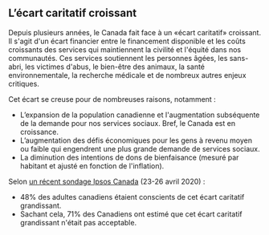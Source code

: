 ## L’écart caritatif croissant
 
Depuis plusieurs années, le Canada fait face à un «écart caritatif» croissant. Il s'agit d'un écart financier entre le financement disponible et les coûts croissants des services qui maintiennent la civilité et l'équité dans nos communautés. Ces services soutiennent les personnes âgées, les sans-abri, les victimes d'abus, le bien-être des animaux, la santé environnementale, la recherche médicale et de nombreux autres enjeux critiques.

Cet écart se creuse pour de nombreuses raisons, notamment&nbsp;:

* L’expansion de la population canadienne et l'augmentation subséquente de la demande pour nos services sociaux. Bref, le Canada est en croissance.
* L’augmentation des défis économiques pour les gens à revenu moyen ou faible qui engendrent une plus grande demande de services sociaux.
* La diminution des intentions de dons de bienfaisance (mesuré par habitant et ajusté en fonction de l'inflation).

Selon <a href="https://sector3insights.com/products/canadians-understanding-and-opinions-of-charitable-foundations/" target="_blank" rel="noopener">un récent sondage Ipsos Canada</a> (23-26 avril 2020)&nbsp;:
* 48% des adultes canadiens étaient conscients de cet écart caritatif grandissant.
* Sachant cela, 71% des Canadiens ont estimé que cet écart caritatif grandissant n'était pas acceptable.